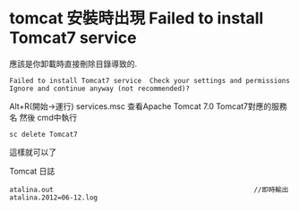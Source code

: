 # tomcat 安裝時出現 Failed to install Tomcat7 service  

應該是你卸載時直接刪除目錄導致的.
```
Failed to install Tomcat7 service  Check your settings and permissions Ignore and continue anyway (not recommended)?
```
Alt+R(開始->運行)  services.msc
查看Apache Tomcat 7.0 Tomcat7對應的服務名
然後 cmd中執行 
```
sc delete Tomcat7
```
這樣就可以了

Tomcat 日誌
```
atalina.out                                                  //即時輸出
atalina.2012=06-12.log     
```
